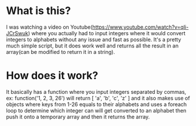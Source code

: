 # What is this?

I was watching a video on Youtube(https://www.youtube.com/watch?v=qli-JCrSwuk) where you actually had to input integers where it would convert integers to alphabets without any issue and fast as possible. It's a pretty much simple script, but it does work well and returns all the result in an array(can be modified to return it in a string).

# How does it work?

It basically has a function where you input integers separated by commas, ex: function('1, 2, 3, 26') will return [ 'a', 'b', 'c', 'z' ] and it also makes use of objects where keys from 1-26 equals to their alphabets and uses a foreach loop to determine which integer can will get converted to an alphabet then push it onto a temporary array and then it returns the array.

